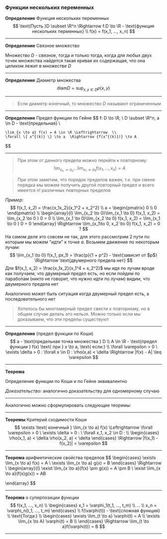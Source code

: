 ### Функции нескольких переменных

**Определение** Функция нескольких переменных
$$
    \text{Пусть }D \subset \R^n \Rightarrow f:D \to \R - \text{функция нескольких перменных} \\
    f(x) = f(x_1, ..., x_n)
$$

------

**Определение** Связное множество

Множество $D$ - связное, тогда и только тогда, когда для любых двух точек множества найдется такая кривая их содержащая, что она целиком лежит в множестве $D$

------

**Определение** Диаметр множества
$$
    \text{diam} D = \sup_{x,y\in D}\rho(x,y)
$$

------

> Если диаметр конечный, то множество $D$ называют ограниченным

------

**Определение** Предел функции по Гейне
$$
    f: D \to \R, \ D \subset \R^n, a \in D - \text{предельная} \\

    \lim_{x \to a} f(x) = A \in \R \Leftrightarrow  \\
    \forall \{ x^{(k)} \} \to a  \Rightarrow {f(x^{(k)})} \to A
$$

------

> При этом от данного предела можно перейти к повторному:
> $$
> \lim_{x_n \to a_n} ... \lim_{x_1 \to a_1} f(x_1,...,x_n) = A    
> $$

> При этом заметим, что порядок пределов важен, т.к. при смене порядка мы можем получить другой повторный предел и всего имеется $n!$ различных повторных пределов

*Пример*:
$$
    f(x_1, x_2) = \frac{x_1x_2}{x_1^2 + x_2^2} \\
    a = \begin{pmatrix}
        0 \\ 0
    \end{pmatrix} \\
    \begin{array}{l}
    \lim_{x_2 \to 0}\lim_{x_1 \to 0} f(x_1, x_2) = \lim_{x_2 \to 0 } 0 = 0 \\
    \lim_{x_1 \to 0}\lim_{x_2 \to 0} f(x_1, x_2) = \lim_{x_1 \to 0 } 0 = 0
    \end{array} \Rightarrow \lim_{x_1\to 0, x_2 \to 0} f(x_1, x_2) = 0 ? 
$$
На самом деле это совсем не так, для этого рассмотрим 2 пути по которым мы можем "идти" к точке $a$. Возьмем движение по некоторым лучам:
$$
    \lim_{x_1 \to 0} f(x_1, px_1) = \frac{p}{1 + p^2} - \text{зависит от $p$} \Rightarrow \text{двумерного предела нет}
$$
Для $f(x_1, x_2) = \frac{x_1x_2}{x_1^4 + x_2^2}$ мы идя по лучам вроде как получаем, что двумерный предел есть, но если пойдем по параболам (никто не говорит, что нужно идти по лучам) видим, что двумерного предела нет

Аналогично может быть ситуация когда двумерный предел есть, а последовательного нет

> Хотелось бы многомерный предел свести к повторному, но в общем случае делать это нельзя. Можно только если мы доказываем, что эти пределы существуют

---

**Определение** (предел функции по Коши)
$$
a - \text{предельная точка множества } D \\    A \in \R - \text{предел функции } f(x) \text{ при } x \to a, \text{ если:} \\    \forall \varepsilon > 0 \ \exists \delta > 0 : \forall x \in D : \rho(x,a) < \delta \Rightarrow |f(x) - A| \leq \varepsilon
$$

------

**Теорема**

Определение функции по Коши и по Гейне эквивалентно

*Доказательство*: аналогично доказательству для одномерному случаю

------

Аналогично можно сформулировать следующие теоремы:

------

**Теоремы** Критерий сходимости Коши
$$
\exists \text{ конечный } \lim_{x \to a} f(x) \Leftrightarrow    \forall \varepsilon > 0 \ \exists \delta > 0 : \ \forall x_1, x_2 \in D : \\    \begin{cases}        \rho(x_1, a) < \delta        \rho(x_2, a) < \delta    \end{cases} \Rightarrow |f(x_1) - f(x_2)| < \varepsilon
$$

------

**Теорема** арифметические свойства пределов
$$
\begin{cases}
    \exists \lim_{x \to a} f(x) = A \\
    \exists \lim_{x \to a} g(x) = B
\end{cases} \Rightarrow \\
\begin{array}{l}
    \exist \lim_{x \to a}(f(x) \pm g(x)) = A \pm B \\
    \exist \lim_{x \to a}(f(x)g(x)) = AB
    
\end{array}
$$

------

**Теорема** о суперпозиции функции
$$
f(x_1, ..., x_n) \\    \begin{cases}        x_1 = \varphi_1(t_1, ..., t_m) \\        ... \\        x_n = \varphi_n(t_1, ..., t_m)    \end{cases} \\    f(\varphi(t)) - \text{сложная функция} \\    \text{Тогда:} \\    \begin{cases}    \exists \lim_{t \to a} \varphi(t) = A \\    \exists \lim_{x \to A} \varphi(t) = B \\    \end{cases} \Rightarrow \lim_{t \to a}f(\varphi(t)) = B
$$

------

### 